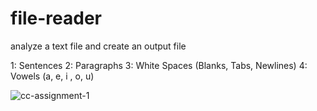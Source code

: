 # file-reader
analyze a text file and create an output file

1: Sentences
2: Paragraphs
3: White Spaces (Blanks, Tabs, Newlines)
4: Vowels (a, e, i , o, u)

![cc-assignment-1](https://user-images.githubusercontent.com/42142889/147456654-13fc545a-1f7b-4d13-baee-d9a1b60a81c5.gif)
